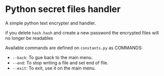 # Python secret files handler

A simple python text encrypter and handler.

if you delete `hash.hash` and create a new password the encrypted files will no longer be readables

Available commands are defined on `constants.py` as COMMANDS:
- `--back`: To gue back to the main menu.
- `--end`: To stop writing a file and set end of file.
- `--exit`: To exit, use it on the main menu.
